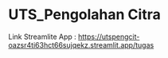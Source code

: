 # UTS_Pengolahan Citra

Link Streamlite App : https://utspengcit-oazsr4ti63hct66sujqekz.streamlit.app/tugas
